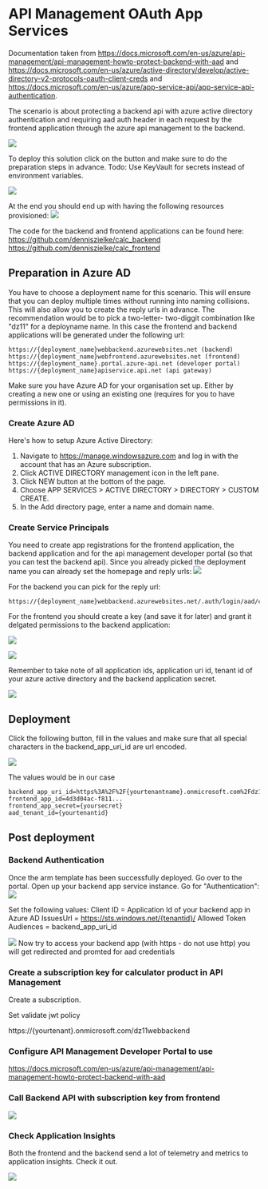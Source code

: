 # API Management OAuth App Services
Documentation taken from https://docs.microsoft.com/en-us/azure/api-management/api-management-howto-protect-backend-with-aad and https://docs.microsoft.com/en-us/azure/active-directory/develop/active-directory-v2-protocols-oauth-client-creds and https://docs.microsoft.com/en-us/azure/app-service-api/app-service-api-authentication.

The scenario is about protecting a backend api with azure active directory authentication and requiring aad auth header in each request by the frontend application through the azure api management to the backend.

![](/img/arch.png)

To deploy this solution click on the button and make sure to do the preparation steps in advance.
Todo: Use KeyVault for secrets instead of environment variables.

<a href="https://portal.azure.com/#create/Microsoft.Template/uri/https%3A%2F%2Fraw.githubusercontent.com%2Fdenniszielke%2Fapim_lab%2Fmaster%2Farm%2Ftemplate.json" target="_blank">
    <img src="http://azuredeploy.net/deploybutton.png"/>
</a>  

At the end you should end up with having the following resources provisioned:
![](/img/2017-08-22-15-50-58.png)

The code for the backend and frontend applications can be found here:
https://github.com/denniszielke/calc_backend
https://github.com/denniszielke/calc_frontend

## Preparation in Azure AD

You have to choose a deployment name for this scenario. This will ensure that you can deploy multiple times without running into naming collisions. This will also allow you to create the reply urls in advance. The recommendation would be to pick a two-letter- two-diggit combination like "dz11" for a deployname name.
In this case the frontend and backend applications will be generated under the following url:
``` 
https://{deployment_name}webbackend.azurewebsites.net (backend)
https://{deployment_name}webfrontend.azurewebsites.net (frontend)
https://{deployment_name}.portal.azure-api.net (developer portal)
https://{deployment_name}apiservice.api.net (api gateway)
```

Make sure you have Azure AD for your organisation set up. Either by creating a new one or using an existing one (requires for you to have permissions in it).

### Create Azure AD
Here's how to setup Azure Active Directory:
1. Navigate to https://manage.windowsazure.com and log in with the account that has an Azure subscription.
2. Click ACTIVE DIRECTORY management icon in the left pane.
3. Click NEW button at the bottom of the page.
4. Choose APP SERVICES > ACTIVE DIRECTORY > DIRECTORY > CUSTOM CREATE.
5. In the Add directory page, enter a name and domain name. 

### Create Service Principals
You need to create app registrations for the frontend application, the backend application and for the api management developer portal (so that you can test the backend api). Since you already picked the deployment name you can already set the homepage and reply urls:
![](/img/2017-08-22-17-44-45.png)

For the backend you can pick for the reply url:
```
https://{deployment_name}webbackend.azurewebsites.net/.auth/login/aad/callback
```

For the frontend you should create a key (and save it for later) and grant it delgated permissions to the backend application:

![](/img/2017-08-22-17-53-23.png)

![](/img/2017-08-22-17-52-33.png)

Remember to take note of all application ids, application uri id, tenant id of your azure active directory and the backend application secret.

![](/img/2017-08-22-18-30-11.png)

## Deployment

Click the following button, fill in the values and make sure that all special characters in the backend_app_uri_id are url encoded.

<a href="https://portal.azure.com/#create/Microsoft.Template/uri/https%3A%2F%2Fraw.githubusercontent.com%2Fdenniszielke%2Fapim_lab%2Fmaster%2Farm%2Ftemplate.json" target="_blank">
    <img src="http://azuredeploy.net/deploybutton.png"/>
</a>  

The values would be in our case
``` 
backend_app_uri_id=https%3A%2F%2F{yourtenantname}.onmicrosoft.com%2Fdz11webfrontend
frontend_app_id=4d3d04ac-f811...
frontend_app_secret={yoursecret}
aad_tenant_id={yourtenantid}
```

## Post deployment

### Backend Authentication

Once the arm template has been successfully deployed. Go over to the portal. Open up your backend app service instance.
Go for "Authentication":
![](/img/2017-08-22-18-35-58.png)

Set the following values:
Client ID = Application Id of your backend app in Azure AD
IssuesUrl = https://sts.windows.net/{tenantid}/
Allowed Token Audiences = backend_app_uri_id

![](/img/2017-08-22-18-37-53.png)
Now try to access your backend app (with https - do not use http) you will get redirected and promted for aad credentials

### Create a subscription key for calculator product in API Management

Create a subscription.

Set validate jwt policy

<validate-jwt header-name="Authorization" failed-validation-httpcode="401" failed-validation-error-message="Unauthorized. Access token is missing or invalid.">
    <openid-config url="https://login.microsoftonline.com/{yourtenant}.onmicrosoft.com/.well-known/openid-configuration" />
    <required-claims>
        <claim name="aud">
            <value>https://{yourtenant}.onmicrosoft.com/dz11webbackend</value>
        </claim>
    </required-claims>
</validate-jwt>

### Configure API Management Developer Portal to use 
https://docs.microsoft.com/en-us/azure/api-management/api-management-howto-protect-backend-with-aad

### Call Backend API with subscription key from frontend

![](/img/2017-08-22-18-43-13.png)

### Check Application Insights

Both the frontend and the backend send a lot of telemetry and metrics to application insights.
Check it out.

![](/img/2017-08-22-18-49-59.png)